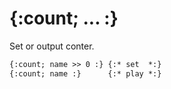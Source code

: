 {:count; ... :}
==============

Set or output conter.

```html
{:count; name >> 0 :} {:* set  *:}
{:count; name :}      {:* play *:}
```